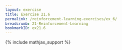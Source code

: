```yaml
---
layout: exercise
title: Exercise 21.6
permalink: /reinforcement-learning-exercises/ex_6/
breadcrumb: 21-Reinforcement-Learning
bookmarkID: ex21.6
---
```


{% include mathjax_support %}
